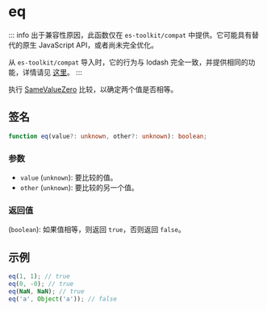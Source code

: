 # eq

::: info
出于兼容性原因，此函数仅在 `es-toolkit/compat` 中提供。它可能具有替代的原生 JavaScript API，或者尚未完全优化。

从 `es-toolkit/compat` 导入时，它的行为与 lodash 完全一致，并提供相同的功能，详情请见 [这里](../../../compatibility.md)。
:::

执行 [SameValueZero](https://tc39.es/ecma262/multipage/abstract-operations.html#sec-samevaluezero) 比较，以确定两个值是否相等。

## 签名

```typescript
function eq(value?: unknown, other?: unknown): boolean;
```

### 参数

- `value` (`unknown`): 要比较的值。
- `other` (`unknown`): 要比较的另一个值。

### 返回值

(`boolean`): 如果值相等，则返回 `true`，否则返回 `false`。

## 示例

```typescript
eq(1, 1); // true
eq(0, -0); // true
eq(NaN, NaN); // true
eq('a', Object('a')); // false
```
